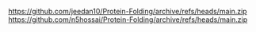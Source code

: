 https://github.com/jeedan10/Protein-Folding/archive/refs/heads/main.zip
https://github.com/n5hossai/Protein-Folding/archive/refs/heads/main.zip
